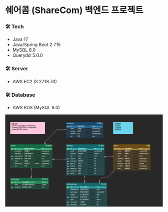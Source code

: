 # 쉐어콤 (ShareCom) 백엔드 프로젝트


### 🛠 Tech
- Java 17
- Java/Spring Boot 2.7.15
- MySQL 8.0
- Querydsl 5.0.0

### 🛠 Server
- AWS EC2 (3.27.18.70)

### 🛠 Database
- AWS RDS (MySQL 8.0)
<img src="/ShareCom.png">

